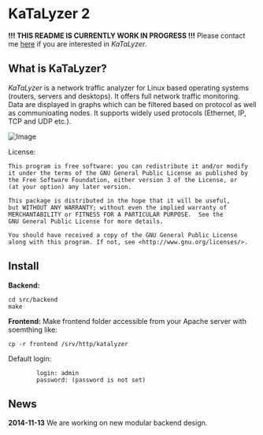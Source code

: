 KaTaLyzer 2
==============

**!!! THIS README IS CURRENTLY WORK IN PROGRESS !!!** Please contact me <a href="mailto://roman.bronis@gmail.com">here</a> if you are interested in _KaTaLyzer_.

What is KaTaLyzer?
----------------------
_KaTaLyzer_ is a network traffic analyzer for Linux based operating systems (routers, servers and desktops). 
It offers full network traffic monitoring. Data are displayed in graphs which can be filtered based on protocol 
as well as communioating nodes. It supports widely used protocols (Ethernet, IP, TCP and UDP etc.).


![Image](http://www.katalyzer.sk/images/slide1.png)

License:

    This program is free software: you can redistribute it and/or modify
    it under the terms of the GNU General Public License as published by
    the Free Software Foundation, either version 3 of the License, or
    (at your option) any later version.

    This package is distributed in the hope that it will be useful,
    but WITHOUT ANY WARRANTY; without even the implied warranty of
    MERCHANTABILITY or FITNESS FOR A PARTICULAR PURPOSE.  See the
    GNU General Public License for more details.

    You should have received a copy of the GNU General Public License
    along with this program. If not, see <http://www.gnu.org/licenses/>.

Install
----------
**Backend:**
```
cd src/backend
make
```

**Frontend:**
Make frontend folder accessible from your Apache server with soemthing like:
```
cp -r frontend /srv/http/katalyzer
```
Default login:
```
		login: admin
		password: (password is not set)
```

News
----------
**2014-11-13**
We are working on new modular backend design.

